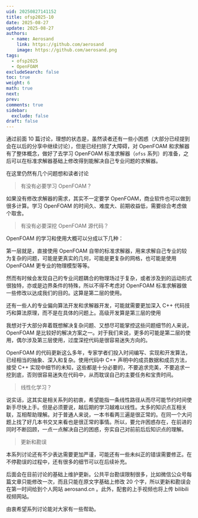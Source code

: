 ```yaml
---
uid: 20250827141152
title: ofsp2025-10
date: 2025-08-27
update: 2025-08-27
authors:
  - name: Aerosand
    link: https://github.com/aerosand
    image: https://github.com/aerosand.png
tags:
  - ofsp2025
  - OpenFOAM
excludeSearch: false
toc: true
weight: 6
math: true
next:
prev:
comments: true
sidebar:
  exclude: false
draft: false
---
```


通过前面 10 篇讨论，理想的状态是，虽然读者还有一些小困惑（大部分已经提到会在以后的分享中继续讨论），但是已经扫除了大障碍，对 OpenFOAM 和求解器有了整体概念，做好了去学习 OpenFOAM 标准求解器（`ofss` 系列）的准备，之后可以在标准求解器基础上修改得到能解决自己专业问题的求解器。

在这里仍然有几个问题想和读者讨论

> 有没有必要学习 OpenFOAM？

如果没有修改求解器的需求，其实不一定要学 OpenFOAM，商业软件也可以做到很多计算。学习 OpenFOAM 的时间久、难度大、前期收益低，需要综合考虑做个取舍。

> 有没有必要深挖 OpenFOAM 源代码？

OpenFOAM 的学习和使用大概可以分成以下几种：

第一层就是，直接使用 OpenFOAM 自带的标准求解器，用来求解自己专业的较为复杂的问题，可能是更真实的几何，可能是更复杂的网格，也可能是使用 OpenFOAM 更专业的物理模型等等。

然而有时候会发现自己的专业问题耦合的物理场过于复杂，或者涉及到的运动形式很独特，亦或是边界条件的特殊，所以不得不考虑对 OpenFOAM 标准求解器做一些修改以达成我们的目的。这算是第二层的使用。

还有一些人的专业偏向算法开发和求解器开发，可能就需要更加深入 C++ 代码技巧和算法原理，而不是在具体的问题上。高级开发算是第三层的使用

我想对于大部分奔着既想解决复杂问题、又想尽可能掌控这些问题细节的人来说，OpenFOAM 是比较好的解决方案之一。对于我们来说，更多的可能是第二层的使用，偶尔涉及第三层使用，过度深挖代码是很容易迷失方向的。

OpenFOAM 的代码更新这么多年，专家学者们投入时间编写、实现和开发算法，已经相当的抽象、深入和复杂。使用代码中 C++ 声明中的成员数据和成员方法，接受 C++ 实现中细节的未知，这些都是十分必要的，不要追求完美，不要追求一挖到底，否则很容易迷失在代码中，从而耽误自己的主要任务和宝贵时间。

> 线性化学习？

说实话，这其实是相关系列的初衷，希望能指一条线性路径从而尽可能节约时间使新手尽快上手。但是必须要说，越后期的学习越难以线性。太多的知识点互相关联，互相帮助理解。对于普通人来说，一本书看两三遍是很正常的。在同一个大问题上找了好几本书交叉来看也是很正常的事情。所以，要允许困惑存在，在前进的同时不断回顾，一点一点解决自己的困惑，夯实自己对前前后后知识点的理解。

> 更新和勘误

本系列讨论还有不少表达需要更加严谨，可能还有一些未纠正的错误需要修正。在不停勘误的过程中，还有很多的细节可以在后续补充。

后面会在目前讨论的基础上维护更新。公共平台勘误限制很多，比如微信公众号每篇文章只能修改一次，而且只能在原文字基础上修改 20 个字，所以更新和勘误会在第一时间给到个人网站 aerosand.cn 。此外，配套的上手视频也将上传 bilibili 视频网站。

由衷希望系列讨论能对大家有一些帮助。
